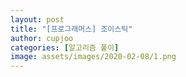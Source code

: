 ```yaml
---
layout: post
title: "[프로그래머스] 조이스틱"
author: cupjoo
categories: [알고리즘 풀이]
image: assets/images/2020-02-08/1.png
---
```

